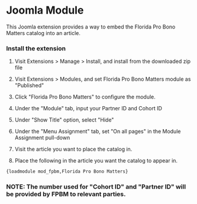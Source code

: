# Joomla Module

This Joomla extension provides a way to embed the Florida Pro Bono Matters catalog into an article.

### Install the extension

1.  Visit Extensions > Manage > Install, and install from the downloaded zip file

1.  Visit Extensions > Modules, and set  Florida Pro Bono Matters module as "Published"

1.  Click "Florida Pro Bono Matters" to configure the module.

1.  Under the "Module" tab, input your Partner ID and Cohort ID

1.  Under "Show Title" option, select "Hide"

1.  Under the "Menu Assignment" tab, set "On all pages" in the Module Assignment pull-down

1.  Visit the article you want to place the catalog in.

1.  Place the following in the article you want the catalog to appear in.

```HTML
{loadmodule mod_fpbm,Florida Pro Bono Matters}
```

### NOTE: The number used for "Cohort ID" and "Partner ID" will be provided by FPBM to relevant parties.